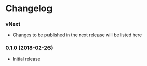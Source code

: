 # Changelog

### vNext

* Changes to be published in the next release will be listed here

### 0.1.0 (2018-02-26)

* Initial release